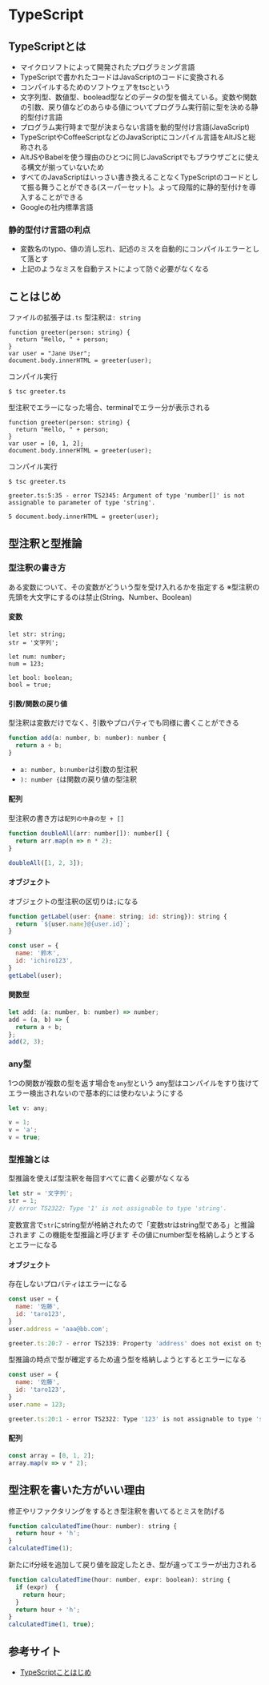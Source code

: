 # TypeScript

## TypeScriptとは

- マイクロソフトによって開発されたプログラミング言語
- TypeScriptで書かれたコードはJavaScriptのコードに変換される
- コンパイルするためのソフトウェアをtscという
- 文字列型、数値型、boolead型などのデータの型を備えている。変数や関数の引数、戻り値などのあらゆる値についてプログラム実行前に型を決める静的型付け言語
- プログラム実行時まで型が決まらない言語を動的型付け言語(JavaScript)
- TypeScriptやCoffeeScriptなどのJavaScriptにコンパイル言語をAltJSと総称される
- AltJSやBabelを使う理由のひとつに同じJavaScriptでもブラウザごとに使える構文が揃っていないため
- すべてのJavaScriptはいっさい書き換えることなくTypeScriptのコードとして振る舞うことができる(スーパーセット)。よって段階的に静的型付けを導入することができる
- Googleの社内標準言語

### 静的型付け言語の利点

- 変数名のtypo、値の消し忘れ、記述のミスを自動的にコンパイルエラーとして落とす
- 上記のようなミスを自動テストによって防ぐ必要がなくなる

## ことはじめ

ファイルの拡張子は```.ts```
型注釈は```: string```

``` javascript: greeter.ts
function greeter(person: string) {
  return "Hello, " + person;
}
var user = "Jane User";
document.body.innerHTML = greeter(user);
```

コンパイル実行

``` terminal:command
$ tsc greeter.ts
```

型注釈でエラーになった場合、terminalでエラー分が表示される

``` javascript: greeter.ts
function greeter(person: string) {
  return "Hello, " + person;
}
var user = [0, 1, 2];
document.body.innerHTML = greeter(user);
```

コンパイル実行

``` terminal:command
$ tsc greeter.ts

greeter.ts:5:35 - error TS2345: Argument of type 'number[]' is not assignable to parameter of type 'string'.

5 document.body.innerHTML = greeter(user);
```

## 型注釈と型推論

### 型注釈の書き方

ある変数について、その変数がどういう型を受け入れるかを指定する
※型注釈の先頭を大文字にするのは禁止(String、Number、Boolean)

#### 変数

```
let str: string;
str = '文字列';

let num: number;
num = 123;

let bool: boolean;
bool = true;
```

#### 引数/関数の戻り値

型注釈は変数だけでなく、引数やプロパティでも同様に書くことができる


``` javascript
function add(a: number, b: number): number {
  return a + b;
}
```

- ```a: number, b:number```は引数の型注釈
- ```): number {```は関数の戻り値の型注釈

#### 配列

型注釈の書き方は```配列の中身の型 + []```

``` javascript
function doubleAll(arr: number[]): number[] {
  return arr.map(n => n * 2);
}

doubleAll([1, 2, 3]);
```

#### オブジェクト

オブジェクトの型注釈の区切りは```;```になる

``` javascript
function getLabel(user: {name: string; id: string}): string {
  return `${user.name}@{user.id}`;
}

const user = {
  name: '鈴木',
  id: 'ichiro123',
}
getLabel(user);
```

#### 関数型

``` javascript
let add: (a: number, b: number) => number;
add = (a, b) => {
  return a + b;
};
add(2, 3);
```

### any型

1つの関数が複数の型を返す場合を```any型```という
any型はコンパイルをすり抜けてエラー検出されないので基本的には使わないようにする

``` javascript
let v: any;

v = 1;
v = 'a';
v = true;
```


### 型推論とは

型推論を使えば型注釈を毎回すべてに書く必要がなくなる

``` javascript
let str = '文字列';
str = 1;
// error TS2322: Type '1' is not assignable to type 'string'.
```

変数宣言で```str```にstring型が格納されたので「変数strはstring型である」と推論されます
この機能を型推論と呼びます
その値にnumber型を格納しようとするとエラーになる

#### オブジェクト

存在しないプロバティはエラーになる

``` javascript
const user = {
  name: '佐藤',
  id: 'taro123',
}
user.address = 'aaa@bb.com';

greeter.ts:20:7 - error TS2339: Property 'address' does not exist on type '{ name: string; id: string; }'.
```

型推論の時点で型が確定するため違う型を格納しようとするとエラーになる

``` javascript
const user = {
  name: '佐藤',
  id: 'taro123',
}
user.name = 123;

greeter.ts:20:1 - error TS2322: Type '123' is not assignable to type 'string'.
```

#### 配列

``` javascript
const array = [0, 1, 2];
array.map(v => v * 2);
```

## 型注釈を書いた方がいい理由

修正やリファクタリングをするとき型注釈を書いてるとミスを防げる

``` javascript
function calculatedTime(hour: number): string {
  return hour + 'h';
}
calculatedTime(1);
```

新たにif分岐を追加して戻り値を設定したとき、型が違ってエラーが出力される

``` javascript
function calculatedTime(hour: number, expr: boolean): string {
  if (expr)  {
    return hour;
  }
  return hour + 'h';
}
calculatedTime(1, true);
```

## 参考サイト

- [TypeScriptことはじめ](https://app.codegrid.net/series/2017-typescript)
